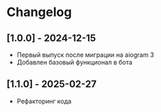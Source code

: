 # Changelog

## [1.0.0] - 2024-12-15

- Первый выпуск после миграции на aiogram 3
- Добавлен базовый функционал в бота

## [1.1.0] - 2025-02-27

- Рефакторинг кода
